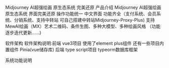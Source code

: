 Midjourney AI超强绘画 原生态系统 完美还原
产品介绍
Midjourney AI超强绘画 原生态系统 界面完美还原 操作功能统一 中文界面 功能齐全（支付系统、会员系统、分销系统、支持中转站 可自己搭建中转站Midjourney-Proxy-Plus) 支持MewAI绘画（MX）艺术二维码、条件生图、多种大模型、多种绘画风格 （功能逐步迭代更新......)

软件架构
软件架构说明:前端 vue3项目 使用了element plus组件 还有一些项目内置组件 Pinia(vue储存库) 后端 type script项目 typeorm数据库框架

系统功能说明
